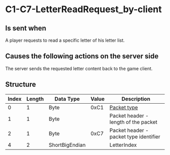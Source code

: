 # C1-C7-LetterReadRequest_by-client

## Is sent when

A player requests to read a specific letter of his letter list.

## Causes the following actions on the server side

The server sends the requested letter content back to the game client.

## Structure

| Index | Length | Data Type | Value | Description |
|-------|--------|-----------|-------|-------------|
| 0 | 1 |   Byte   | 0xC1  | [Packet type](PacketTypes.md) |
| 1 | 1 |    Byte   |      | Packet header - length of the packet |
| 2 | 1 |    Byte   | 0xC7  | Packet header - packet type identifier |
| 4 | 2 | ShortBigEndian |  | LetterIndex |